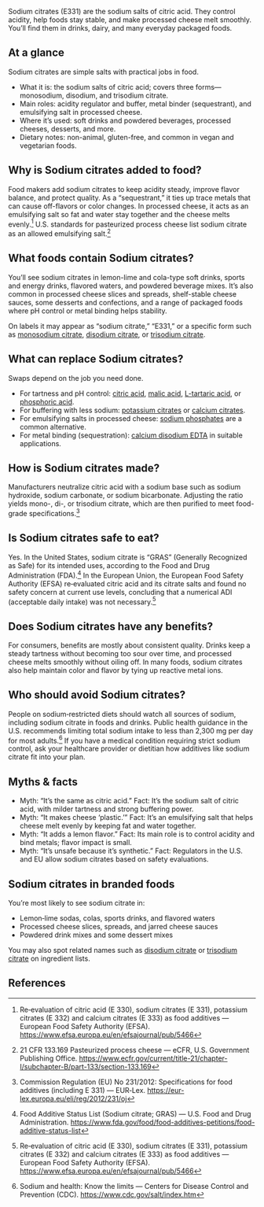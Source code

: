 Sodium citrates (E331) are the sodium salts of citric acid. They control acidity, help foods stay stable, and make processed cheese melt smoothly. You’ll find them in drinks, dairy, and many everyday packaged foods.

<!--more-->

## At a glance
Sodium citrates are simple salts with practical jobs in food.

- What it is: the sodium salts of citric acid; covers three forms—monosodium, disodium, and trisodium citrate.
- Main roles: acidity regulator and buffer, metal binder (sequestrant), and emulsifying salt in processed cheese.
- Where it’s used: soft drinks and powdered beverages, processed cheeses, desserts, and more.
- Dietary notes: non-animal, gluten-free, and common in vegan and vegetarian foods.

## Why is Sodium citrates added to food?
Food makers add sodium citrates to keep acidity steady, improve flavor balance, and protect quality. As a “sequestrant,” it ties up trace metals that can cause off-flavors or color changes. In processed cheese, it acts as an emulsifying salt so fat and water stay together and the cheese melts evenly.[^1] U.S. standards for pasteurized process cheese list sodium citrate as an allowed emulsifying salt.[^3]

## What foods contain Sodium citrates?
You’ll see sodium citrates in lemon-lime and cola-type soft drinks, sports and energy drinks, flavored waters, and powdered beverage mixes. It’s also common in processed cheese slices and spreads, shelf-stable cheese sauces, some desserts and confections, and a range of packaged foods where pH control or metal binding helps stability.

On labels it may appear as “sodium citrate,” “E331,” or a specific form such as [monosodium citrate](/e331i-monosodium-citrate), [disodium citrate](/e331ii-disodium-citrate), or [trisodium citrate](/e331iii-trisodium-citrate).

## What can replace Sodium citrates?
Swaps depend on the job you need done.

- For tartness and pH control: [citric acid](/e330-citric-acid), [malic acid](/e296-malic-acid), [L-tartaric acid](/e334-l-tartaric-acid), or [phosphoric acid](/e338-phosphoric-acid).
- For buffering with less sodium: [potassium citrates](/e332-potassium-citrates) or [calcium citrates](/e333-calcium-citrates).
- For emulsifying salts in processed cheese: [sodium phosphates](/e339-sodium-phosphates) are a common alternative.
- For metal binding (sequestration): [calcium disodium EDTA](/e385-calcium-disodium-ethylenediaminetetraacetate) in suitable applications.

## How is Sodium citrates made?
Manufacturers neutralize citric acid with a sodium base such as sodium hydroxide, sodium carbonate, or sodium bicarbonate. Adjusting the ratio yields mono-, di-, or trisodium citrate, which are then purified to meet food-grade specifications.[^2]

## Is Sodium citrates safe to eat?
Yes. In the United States, sodium citrate is “GRAS” (Generally Recognized as Safe) for its intended uses, according to the Food and Drug Administration (FDA).[^4] In the European Union, the European Food Safety Authority (EFSA) re‑evaluated citric acid and its citrate salts and found no safety concern at current use levels, concluding that a numerical ADI (acceptable daily intake) was not necessary.[^1]

## Does Sodium citrates have any benefits?
For consumers, benefits are mostly about consistent quality. Drinks keep a steady tartness without becoming too sour over time, and processed cheese melts smoothly without oiling off. In many foods, sodium citrates also help maintain color and flavor by tying up reactive metal ions.

## Who should avoid Sodium citrates?
People on sodium‑restricted diets should watch all sources of sodium, including sodium citrate in foods and drinks. Public health guidance in the U.S. recommends limiting total sodium intake to less than 2,300 mg per day for most adults.[^5] If you have a medical condition requiring strict sodium control, ask your healthcare provider or dietitian how additives like sodium citrate fit into your plan.

## Myths & facts
- Myth: “It’s the same as citric acid.” Fact: It’s the sodium salt of citric acid, with milder tartness and strong buffering power.
- Myth: “It makes cheese ‘plastic.’” Fact: It’s an emulsifying salt that helps cheese melt evenly by keeping fat and water together.
- Myth: “It adds a lemon flavor.” Fact: Its main role is to control acidity and bind metals; flavor impact is small.
- Myth: “It’s unsafe because it’s synthetic.” Fact: Regulators in the U.S. and EU allow sodium citrates based on safety evaluations.

## Sodium citrates in branded foods
You’re most likely to see sodium citrate in:
- Lemon‑lime sodas, colas, sports drinks, and flavored waters
- Processed cheese slices, spreads, and jarred cheese sauces
- Powdered drink mixes and some dessert mixes

You may also spot related names such as [disodium citrate](/e331ii-disodium-citrate) or [trisodium citrate](/e331iii-trisodium-citrate) on ingredient lists.

## References
[^1]: Re‑evaluation of citric acid (E 330), sodium citrates (E 331), potassium citrates (E 332) and calcium citrates (E 333) as food additives — European Food Safety Authority (EFSA). https://www.efsa.europa.eu/en/efsajournal/pub/5466
[^2]: Commission Regulation (EU) No 231/2012: Specifications for food additives (including E 331) — EUR‑Lex. https://eur-lex.europa.eu/eli/reg/2012/231/oj
[^3]: 21 CFR 133.169 Pasteurized process cheese — eCFR, U.S. Government Publishing Office. https://www.ecfr.gov/current/title-21/chapter-I/subchapter-B/part-133/section-133.169
[^4]: Food Additive Status List (Sodium citrate; GRAS) — U.S. Food and Drug Administration. https://www.fda.gov/food/food-additives-petitions/food-additive-status-list
[^5]: Sodium and health: Know the limits — Centers for Disease Control and Prevention (CDC). https://www.cdc.gov/salt/index.htm
